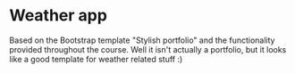# Weather app

Based on the Bootstrap template "Stylish portfolio" and the functionality provided throughout the course.
Well it isn't actually a portfolio, but it looks like a good template for weather related stuff :)